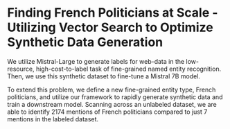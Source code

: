 # Finding French Politicians at Scale - Utilizing Vector Search to Optimize Synthetic Data Generation

We utilize Mistral-Large to generate labels for web-data in the low-resource, high-cost-to-label task of fine-grained named entity recognition. Then, we use this synthetic dataset to fine-tune a Mistral 7B model.

To extend this problem, we define a new fine-grained entity type, French politicians, and utilize our framework to rapidly generate synthetic data and train a downstream model. Scanning across an unlabeled dataset, we are able to identify 2174 mentions of French politicians compared to just 7 mentions in the labeled dataset.
